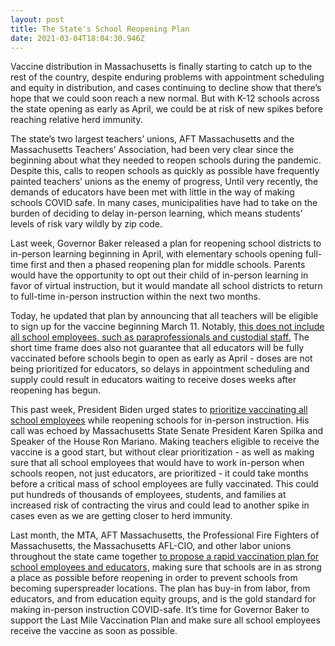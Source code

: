```yaml
---
layout: post
title: The State's School Reopening Plan
date: 2021-03-04T18:04:30.946Z
---
```

Vaccine distribution in Massachusetts is finally starting to catch up to the rest of the country, despite enduring problems with appointment scheduling and equity in distribution, and cases continuing to decline show that there’s hope that we could soon reach a new normal. But with K-12 schools across the state opening as early as April, we could be at risk of new spikes before reaching relative herd immunity.

The state’s two largest teachers’ unions, AFT Massachusetts and the Massachusetts Teachers’ Association, had been very clear since the beginning about what they needed to reopen schools during the pandemic. Despite this, calls to reopen schools as quickly as possible have frequently painted teachers’ unions as the enemy of progress, Until very recently, the demands of educators have been met with little in the way of making schools COVID safe. In many cases, municipalities have had to take on the burden of deciding to delay in-person learning, which means students’ levels of risk vary wildly by zip code.

Last week, Governor Baker released a plan for reopening school districts to in-person learning beginning in April, with elementary schools opening full-time first and then a phased reopening plan for middle schools. Parents would have the opportunity to opt out their child of in-person learning in favor of virtual instruction, but it would mandate all school districts to return to full-time in-person instruction within the next two months.

Today, he updated that plan by announcing that all teachers will be eligible to sign up for the vaccine beginning March 11. Notably, [this does not include all school employees, such as paraprofessionals and custodial staff.](https://massteacher.org/news/2021/03/mta-thrilled-by-leadership-on-vaccinations-for-educators) The short time frame does also not guarantee that all educators will be fully vaccinated before schools begin to open as early as April - doses are not being prioritized for educators, so delays in appointment scheduling and supply could result in educators waiting to receive doses weeks after reopening has begun.

This past week, President Biden urged states to [prioritize vaccinating all school employees](https://www.cnbc.com/2021/03/02/president-joe-biden-urges-states-to-vaccinate-teachers-school-staff-this-month.html) while reopening schools for in-person instruction. His call was echoed by Massachusetts State Senate President Karen Spilka and Speaker of the House Ron Mariano. Making teachers eligible to receive the vaccine is a good start, but without clear prioritization - as well as making sure that all school employees that would have to work in-person when schools reopen, not just educators, are prioritized - it could take months before a critical mass of school employees are fully vaccinated. This could put hundreds of thousands of employees, students, and families at increased risk of contracting the virus and could lead to another spike in cases even as we are getting closer to herd immunity.



Last month, the MTA, AFT Massachusetts, the Professional Fire Fighters of Massachusetts, the Massachusetts AFL-CIO, and other labor unions throughout the state came together [to propose a rapid vaccination plan for school employees and educators,](https://massteacher.org/news/2021/02/unions-propose-rapid-vaccination-plan-for-school-employees) making sure that schools are in as strong a place as possible before reopening in order to prevent schools from becoming superspreader locations. The plan has buy-in from labor, from educators, and from education equity groups, and is the gold standard for making in-person instruction COVID-safe. It’s time for Governor Baker to support the Last Mile Vaccination Plan and make sure all school employees receive the vaccine as soon as possible.